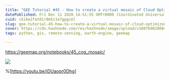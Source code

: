 ```yaml
---
title: "GEE Tutorial #45 - How to create a virtual mosaic of Cloud Optimized GeoTIFFs (COG)"
datePublished: Fri Dec 11 2020 14:51:55 GMT+0000 (Coordinated Universal Time)
cuid: ckike2fat01r8m5s1e7gpgcel
slug: gee-tutorial-45-how-to-create-a-virtual-mosaic-of-cloud-optimized-geotiffs-cog
cover: https://cdn.hashnode.com/res/hashnode/image/upload/v1607698280843/u-iiPE_sa.png
tags: python, gis, remote-sensing, earth-engine, geemap

---
```


https://geemap.org/notebooks/45_cog_mosaic/

![](https://i.imgur.com/hKnX0Ov.gif)

%[https://youtu.be/jDUaopr0Dhg]